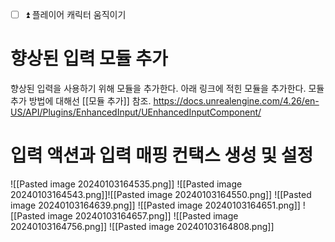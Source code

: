 - [ ] ⏫ 플레이어 캐릭터 움직이기
# 향상된 입력 모듈 추가
향상된 입력을 사용하기 위해 모듈을 추가한다. 아래 링크에 적힌 모듈을 추가한다.
모듈 추가 방법에 대해선 [[모듈 추가]] 참조.
https://docs.unrealengine.com/4.26/en-US/API/Plugins/EnhancedInput/UEnhancedInputComponent/
# 입력 액션과 입력 매핑 컨택스 생성 및 설정
![[Pasted image 20240103164535.png]]
![[Pasted image 20240103164543.png]]![[Pasted image 20240103164550.png]]
![[Pasted image 20240103164639.png]]
![[Pasted image 20240103164651.png]]
![[Pasted image 20240103164657.png]]
![[Pasted image 20240103164756.png]]
![[Pasted image 20240103164808.png]]
